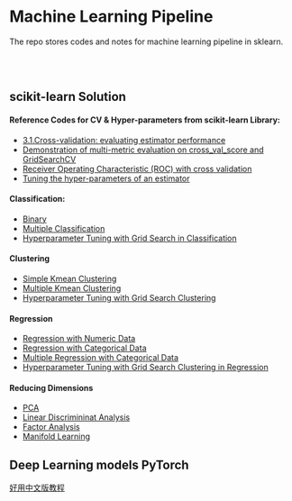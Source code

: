 # Machine Learning Pipeline 

The repo stores codes and notes for machine learning pipeline in sklearn.

<br/><br/>



## scikit-learn Solution 

#### Reference Codes for CV & Hyper-parameters from scikit-learn Library: 
- [3.1.Cross-validation: evaluating estimator performance](https://scikit-learn.org/stable/modules/cross_validation.html#cross-validation)
- [Demonstration of multi-metric evaluation on cross_val_score and GridSearchCV](https://scikit-learn.org/stable/auto_examples/model_selection/plot_multi_metric_evaluation.html#sphx-glr-auto-examples-model-selection-plot-multi-metric-evaluation-py)
- [Receiver Operating Characteristic (ROC) with cross validation](https://scikit-learn.org/stable/auto_examples/model_selection/plot_roc_crossval.html#sphx-glr-auto-examples-model-selection-plot-roc-crossval-py)
- [Tuning the hyper-parameters of an estimator](https://scikit-learn.org/stable/modules/grid_search.html)

#### Classification:
- [Binary](https://github.com/yl17124/ml_note/blob/main/scikit-learn/Classification/02-BinaryClassification_LogisticRegression_Titanic.ipynb)
- [Multiple Classification](https://github.com/yl17124/ml_note/blob/main/scikit-learn/Classification/03-MultipleClassificationModels_Titanic.ipynb)
- [Hyperparameter Tuning with Grid Search in Classification](https://github.com/yl17124/ml_note/blob/main/scikit-learn/Classification/04-HyperparameterTuningWithGridSearch.ipynb)

#### Clustering
- [Simple Kmean Clustering](https://github.com/yl17124/ml_note/blob/main/scikit-learn/Clustering/01-SimpleKMeansClustering_RandomData.ipynb)
- [Multiple Kmean Clustering](https://github.com/yl17124/ml_note/blob/main/scikit-learn/Clustering/03-MultipleClusteringModels_Iris.ipynb)
- [Hyperparameter Tuning with Grid Search Clustering](https://github.com/yl17124/ml_note/blob/main/scikit-learn/Clustering/04-HyperparameterTuning_Clustering_DriverDetails.ipynb)

#### Regression
- [Regression with Numeric Data](https://github.com/yl17124/ml_note/blob/main/scikit-learn/Regression/02-SimpleRegression_NumericValues_AutomobileMpg.ipynb)
- [Regression with Categorical Data](https://github.com/yl17124/ml_note/blob/main/scikit-learn/Regression/03-SimpleRegression_CategoricalValues_ExamScores.ipynb)
- [Multiple Regression with Categorical Data ](https://github.com/yl17124/ml_note/blob/main/Regression/04-MultipleRegressionModels_AutomobileMpg.ipynb)
- [Hyperparameter Tuning with Grid Search Clustering in Regression](https://github.com/yl17124/ml_note/blob/main/Regression/scikit-learn/05-HyperparameterTuningWithGridSearch.ipynb)

#### Reducing Dimensions
- [PCA](https://github.com/yl17124/ml_note/blob/main/scikit-learn/Reducing%20Dimensions/05_PCA_Regression.ipynb)
- [Linear Discrimininat Analysis](https://github.com/yl17124/ml_note/blob/main/scikit-learn/Reducing%20Dimensions/07_LinearDiscriminantAnalysis.ipynb)
- [Factor Analysis](https://github.com/yl17124/ml_note/blob/main/scikit-learn/Reducing%20Dimensions/08_FactorAnalysis_Classification.ipynb)
- [Manifold Learning](https://github.com/yl17124/ml_note/blob/main/scikit-learn/Reducing%20Dimensions/09_SCurve_ManifoldLearning.ipynb)


## Deep Learning models PyTorch
[好用中文版教程](https://pytorch.apachecn.org/docs/1.0/pytorch_with_examples.html)
